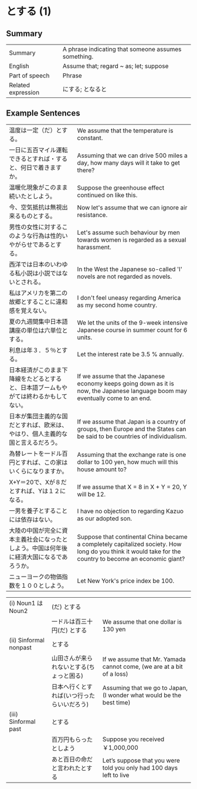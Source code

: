 # とする (1)

## Summary

<table><tr>   <td>Summary</td>   <td>A phrase indicating that someone assumes something.</td></tr><tr>   <td>English</td>   <td>Assume that; regard ~ as; let; suppose</td></tr><tr>   <td>Part of speech</td>   <td>Phrase</td></tr><tr>   <td>Related expression</td>   <td>にする; となると</td></tr></table>

## Example Sentences

<table><tr>   <td>温度は一定（だ）とする。</td>   <td>We assume that the temperature is constant.</td></tr><tr>   <td>一日に五百マイル運転できるとすれば・すると、何日で着きますか。</td>   <td>Assuming that we can drive 500 miles a day, how many days will it take to get there?</td></tr><tr>   <td>温暖化現象がこのまま続いたとしよう。</td>   <td>Suppose the greenhouse effect continued on like this.</td></tr><tr>   <td>今、空気抵抗は無視出来るものとする。</td>   <td>Now let's assume that we can ignore air resistance.</td></tr><tr>   <td>男性の女性に対するこのような行為は性的いやがらせであるとする。</td>   <td>Let's assume such behaviour by men towards women is regarded as a sexual harassment.</td></tr><tr>   <td>西洋では日本のいわゆる私小説は小説ではないとされる。</td>   <td>In the West the Japanese so-called 'I' novels are not regarded as novels.</td></tr><tr>   <td>私はアメリカを第二の故郷とすることに違和感を覚えない。</td>   <td>I don't feel uneasy regarding America as my second home country.</td></tr><tr>   <td>夏の九週間集中日本語講座の単位は六単位とする。</td>   <td>We let the units of the 9-week intensive Japanese course in summer count for 6 units.</td></tr><tr>   <td>利息は年３．５％とする。</td>   <td>Let the interest rate be 3.5 % annually.</td></tr><tr>   <td>日本経済がこのまま下降線をたどるとすると、日本語ブームもやがては終わるかもしてない。</td>   <td>If we assume that the Japanese economy keeps going down as it is now, the Japanese language boom may eventually come to an end.</td></tr><tr>   <td>日本が集団主義的な国だとすれば、欧米は、やはり、個人主義的な国と言えるだろう。</td>   <td>If we assume that Japan is a country of groups, then Europe and the States can be said to be countries of individualism.</td></tr><tr>   <td>為替レートを一ドル百円とすれば、この家はいくらになりますか。</td>   <td>Assuming that the exchange rate is one dollar to 100 yen, how much will this house amount to?</td></tr><tr>   <td>X+Y＝20で、Xが８だとすれば、Yは１２になる。</td>   <td>If we assume that X = 8 in X + Y = 20, Y will be 12.</td></tr><tr>   <td>一男を養子とすることには依存はない。</td>   <td>I have no objection to regarding Kazuo as our adopted son.</td></tr><tr>   <td>大陸の中国が完全に資本主義社会になったとしよう。中国は何年後に経済大国になるであろうか。</td>   <td>Suppose that continental China became a completely capitalized society. How long do you think it would take for the country to become an economic giant?</td></tr><tr>   <td>ニューヨークの物価指数を１００としよう。</td>   <td>Let New York's price index be 100.</td></tr></table>

<table class="table"><tbody><tr class="tr head"><td class="td"><span class="numbers">(i)</span> <span class="bold">Noun<span class="subscript">1</span> は Noun<span class="subscript">2</span></span></td><td class="td"><span>(だ)</span> <span class="concept">とする</span></td><td class="td"></td></tr><tr class="tr"><td class="td"></td><td class="td"><span>一ドルは百三十円(だ)</span> <span class="concept">とする</span></td><td class="td"><span>We assume that one dollar is 130 yen</span></td></tr><tr class="tr head"><td class="td"><span class="numbers">(ii)</span> <span class="bold">Sinformal nonpast</span></td><td class="td"><span class="concept">とする</span></td><td class="td"></td></tr><tr class="tr"><td class="td"></td><td class="td"><span>山田さんが来られない</span><span class="concept">とする</span><span>(ちょっと困る)</span> </td><td class="td"><span>If we assume that Mr. Yamada cannot come, (we are at a bit of a loss)</span> </td></tr><tr class="tr"><td class="td"></td><td class="td"><span>日本へ行く</span><span class="concept">とすれば</span><span>(いつ行ったらいいだろう)</span> </td><td class="td"><span>Assuming that we go to Japan, (I wonder what would be the best time)</span> </td></tr><tr class="tr head"><td class="td"><span class="numbers">(iii)</span> <span class="bold">Sinformal past</span></td><td class="td"><span class="concept">とする</span></td><td class="td"></td></tr><tr class="tr"><td class="td"></td><td class="td"><span>百万円もらった</span><span class="concept">としよう</span></td><td class="td"><span>Suppose you received ￥1,000,000</span></td></tr><tr class="tr"><td class="td"></td><td class="td"><span>あと百日の命だと言われた</span><span class="concept">とする</span></td><td class="td"><span>Let’s suppose that you were told you only had 100 days left to live</span></td></tr></tbody></table>

